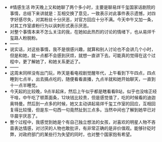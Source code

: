 - #情感生活 昨天晚上又和她聊了两个多小时，主要是聊易烊千玺国家话剧院的事情，总结下来讲就是：互相交换了意见，一致表示对此事件表示遗憾，对四字好感尽失，对其粉丝十分厌恶，对官方回应十分不满。今天中午又加一条，对其工作室虐粉行为以讽刺形式表示厌恶。
- 对整个事情本来不怎么关注的我，在她如此热烈的讨论的情绪下，也从易烊千玺路人粉脱粉。
- ——
- 说实话，对这些事情，我不是很感兴趣，就算和别人讨论也不会讲几个小时，但是和她，就一点都不会感到厌烦，就想一直讲下去。可能真的觉得在这个过程中，更了解她了，和她关系更近了。
- ——
- 这周末同样没有出门玩，昨天是看电视剧觉醒年代，上午看到下午四点，四点睡到七点半，出去搞点吃的，随便看看直播，九点半就和她开始聊天，一直到十一点半睡觉。
- 今天起的比较晚，9点半起床，然后上午似乎都是瞎看看B站，似乎也没啥正经干啥，中午吃了顿蒸面条，12块钱比较贵，但是感觉值了，吃的时候看的迪迦奥特曼。然后到一点多的时候，她又主动讲起易烊千玺工作室的回应，互相回复得比较慢，但是东一句西一句竟然扯到三点多。当然中间也了解到她早已对华晨宇厌恶了。
- 整个过程中，我感觉到她是个有自己独立想法的女孩，对喜欢的明星人物不吝啬表达情感，对讨厌的人物也敢批评，有非常正确的是非价值观。能够针砭时弊，对政府部门的某些行为失望的同时，也对整个国家抱有希望。
